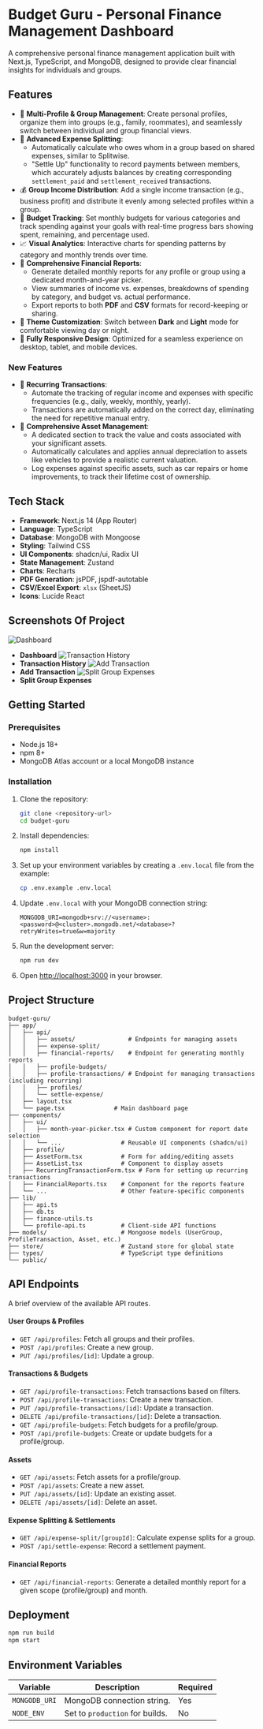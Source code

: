 # Budget Guru - Personal Finance Management Dashboard

A comprehensive personal finance management application built with Next.js, TypeScript, and MongoDB, designed to provide clear financial insights for individuals and groups.

## Features

  - 👤 **Multi-Profile & Group Management**: Create personal profiles, organize them into groups (e.g., family, roommates), and seamlessly switch between individual and group financial views.
  - 🤝 **Advanced Expense Splitting**:
      - Automatically calculate who owes whom in a group based on shared expenses, similar to Splitwise.
      - "Settle Up" functionality to record payments between members, which accurately adjusts balances by creating corresponding `settlement_paid` and `settlement_received` transactions.
  - 💰 **Group Income Distribution**: Add a single income transaction (e.g., business profit) and distribute it evenly among selected profiles within a group.
  - 🎯 **Budget Tracking**: Set monthly budgets for various categories and track spending against your goals with real-time progress bars showing spent, remaining, and percentage used.
  - 📈 **Visual Analytics**: Interactive charts for spending patterns by category and monthly trends over time.
  - 📄 **Comprehensive Financial Reports**:
      - Generate detailed monthly reports for any profile or group using a dedicated month-and-year picker.
      - View summaries of income vs. expenses, breakdowns of spending by category, and budget vs. actual performance.
      - Export reports to both **PDF** and **CSV** formats for record-keeping or sharing.
  - 🎨 **Theme Customization**: Switch between **Dark** and **Light** mode for comfortable viewing day or night.
  - 📱 **Fully Responsive Design**: Optimized for a seamless experience on desktop, tablet, and mobile devices.

### New Features

  - 🔁 **Recurring Transactions**:
      - Automate the tracking of regular income and expenses with specific frequencies (e.g., daily, weekly, monthly, yearly).
      - Transactions are automatically added on the correct day, eliminating the need for repetitive manual entry.
  - 🚗 **Comprehensive Asset Management**:
      - A dedicated section to track the value and costs associated with your significant assets.
      - Automatically calculates and applies annual depreciation to assets like vehicles to provide a realistic current valuation.
      - Log expenses against specific assets, such as car repairs or home improvements, to track their lifetime cost of ownership.

## Tech Stack

  - **Framework**: Next.js 14 (App Router)
  - **Language**: TypeScript
  - **Database**: MongoDB with Mongoose
  - **Styling**: Tailwind CSS
  - **UI Components**: shadcn/ui, Radix UI
  - **State Management**: Zustand
  - **Charts**: Recharts
  - **PDF Generation**: jsPDF, jspdf-autotable
  - **CSV/Excel Export**: `xlsx` (SheetJS)
  - **Icons**: Lucide React

## Screenshots Of Project
![Dashboard](Screenshots/Screenshot%202025-08-01%20000843.png)
- **Dashboard**
![Transaction History](Screenshots/Screenshot%202025-08-01%20001019.png)
- **Transaction History**
![Add Transaction](Screenshots/Screenshot%202025-08-01%20001037.png)
- **Add Transaction**
![Split Group Expenses](Screenshots/Screenshot%202025-08-01%20001052.png)
- **Split Group Expenses**

## Getting Started

### Prerequisites

  - Node.js 18+
  - npm 8+
  - MongoDB Atlas account or a local MongoDB instance

### Installation

1.  Clone the repository:

    ```bash
    git clone <repository-url>
    cd budget-guru
    ```

2.  Install dependencies:

    ```bash
    npm install
    ```

3.  Set up your environment variables by creating a `.env.local` file from the example:

    ```bash
    cp .env.example .env.local
    ```

4.  Update `.env.local` with your MongoDB connection string:

    ```env
    MONGODB_URI=mongodb+srv://<username>:<password>@<cluster>.mongodb.net/<database>?retryWrites=true&w=majority
    ```

5.  Run the development server:

    ```bash
    npm run dev
    ```

6.  Open [http://localhost:3000](https://www.google.com/search?q=http://localhost:3000) in your browser.

## Project Structure

```
budget-guru/
├── app/
│   ├── api/
│   │   ├── assets/               # Endpoints for managing assets
│   │   ├── expense-split/
│   │   ├── financial-reports/    # Endpoint for generating monthly reports
│   │   ├── profile-budgets/
│   │   ├── profile-transactions/ # Endpoint for managing transactions (including recurring)
│   │   ├── profiles/
│   │   └── settle-expense/
│   ├── layout.tsx
│   └── page.tsx              # Main dashboard page
├── components/
│   ├── ui/
│   │   ├── month-year-picker.tsx # Custom component for report date selection
│   │   └── ...                 # Reusable UI components (shadcn/ui)
│   ├── profile/
│   ├── AssetForm.tsx           # Form for adding/editing assets
│   ├── AssetList.tsx           # Component to display assets
│   ├── RecurringTransactionForm.tsx # Form for setting up recurring transactions
│   ├── FinancialReports.tsx    # Component for the reports feature
│   └── ...                     # Other feature-specific components
├── lib/
│   ├── api.ts
│   ├── db.ts
│   ├── finance-utils.ts
│   └── profile-api.ts          # Client-side API functions
├── models/                     # Mongoose models (UserGroup, ProfileTransaction, Asset, etc.)
├── store/                      # Zustand store for global state
├── types/                      # TypeScript type definitions
└── public/
```

## API Endpoints

A brief overview of the available API routes.

#### User Groups & Profiles

  - `GET /api/profiles`: Fetch all groups and their profiles.
  - `POST /api/profiles`: Create a new group.
  - `PUT /api/profiles/[id]`: Update a group.

#### Transactions & Budgets

  - `GET /api/profile-transactions`: Fetch transactions based on filters.
  - `POST /api/profile-transactions`: Create a new transaction.
  - `PUT /api/profile-transactions/[id]`: Update a transaction.
  - `DELETE /api/profile-transactions/[id]`: Delete a transaction.
  - `GET /api/profile-budgets`: Fetch budgets for a profile/group.
  - `POST /api/profile-budgets`: Create or update budgets for a profile/group.

#### Assets

  - `GET /api/assets`: Fetch assets for a profile/group.
  - `POST /api/assets`: Create a new asset.
  - `PUT /api/assets/[id]`: Update an existing asset.
  - `DELETE /api/assets/[id]`: Delete an asset.

#### Expense Splitting & Settlements

  - `GET /api/expense-split/[groupId]`: Calculate expense splits for a group.
  - `POST /api/settle-expense`: Record a settlement payment.

#### Financial Reports

  - `GET /api/financial-reports`: Generate a detailed monthly report for a given scope (profile/group) and month.

## Deployment

```bash
npm run build
npm start
```

## Environment Variables

| Variable | Description | Required |
| --- | --- | --- |
| `MONGODB_URI` | MongoDB connection string. | Yes |
| `NODE_ENV` | Set to `production` for builds. | No |

